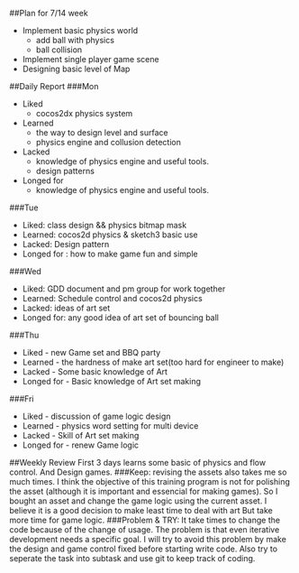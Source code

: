 ##Plan for 7/14 week
* Implement basic physics world
  * add ball with physics
  * ball collision
* Implement single player game scene
* Designing basic level of Map

##Daily Report
###Mon
- Liked 
  - cocos2dx physics system
- Learned 
  - the way to design level and surface
  - physics engine and collusion detection
- Lacked
  - knowledge of physics engine and useful tools.
  - design patterns
- Longed for
  - knowledge of physics engine and useful tools.

###Tue
- Liked: class design && physics bitmap mask
- Learned: cocos2d physics & sketch3 basic use
- Lacked: Design pattern
- Longed for : how to make game fun and simple

###Wed
- Liked: GDD document and pm group for work together
- Learned: Schedule control and cocos2d physics
- Lacked: ideas of art set
- Longed for: any good idea of art set of bouncing ball

###Thu
- Liked - new Game set and BBQ party
- Learned - the hardness of make art set(too hard for engineer to make)
- Lacked - Some basic knowledge of Art
- Longed for - Basic knowledge of Art set making

###Fri
- Liked - discussion of game logic design 
- Learned - physics word setting for multi device
- Lacked - Skill of Art set making 
- Longed for - renew Game logic 

##Weekly Review
First 3 days learns some basic of physics and flow control. And Design games.
###Keep:
revising the assets also takes me so much times. I think the objective of this training program is not for polishing the asset (although it is important and essencial for making games). So I bought an asset and change the game logic using the current asset. I believe it is a good decision to make least time to deal with art But take more time for game logic.
###Problem & TRY:
It take times to change the code because of the change of usage. The problem is that even iterative development needs a specific goal.  I will try to avoid this problem by make the design and game control fixed before starting write code. 
Also try to seperate the task into subtask and use git to keep track of coding.

